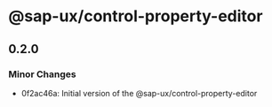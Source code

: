 # @sap-ux/control-property-editor

## 0.2.0

### Minor Changes

-   0f2ac46a: Initial version of the @sap-ux/control-property-editor
